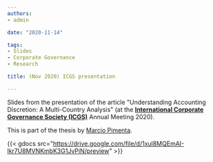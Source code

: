 ```yaml
---
authors:
- admin

date: "2020-11-14"

tags: 
- Slides
- Corporate Governance
- Research

title: (Nov 2020) ICGS presentation

---
```


Slides from the presentation of the article "Understanding Accounting Discretion: 
A Multi-Country Analysis" (at the [**International Corporate Governance Society (ICGS)**](https://icgsociety.org/) Annual Meeting 2020). 

This is part of the thesis by [Marcio Pimenta](https://scholar.google.com.br/citations?user=9HsbBIsAAAAJ&hl=pt-BR&oi=sra).

{{< gdocs src="https://drive.google.com/file/d/1xul8MQEmAI-lkr7U8MVNKmbK3G1JvPiN/preview" >}}
